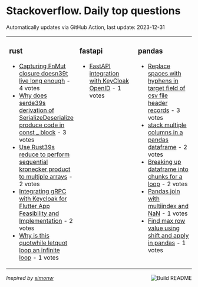 # Stackoverflow. Daily top questions 

Automatically updates via GitHub Action, last update: <!-- date starts -->2023-12-31<!-- date ends -->


<table><tr><td valign="top" width="33%">

### rust
<!-- rust starts -->
* [Capturing FnMut closure doesn39t live long enough](https://stackoverflow.com/questions/77738362/capturing-fnmut-closure-doesnt-live-long-enough) - 4 votes
* [Why does serde39s derivation of SerializeDeserialize produce code in const _  block](https://stackoverflow.com/questions/77738366/why-does-serdes-derivation-of-serialize-deserialize-produce-code-in-const) - 3 votes
* [Use Rust39s reduce to perform sequential kronecker product to multiple arrays](https://stackoverflow.com/questions/77739178/use-rusts-reduce-to-perform-sequential-kronecker-product-to-multiple-arrays) - 2 votes
* [Integrating gRPC with Keycloak for Flutter App  Feasibility and Implementation](https://stackoverflow.com/questions/77737364/integrating-grpc-with-keycloak-for-flutter-app-feasibility-and-implementation) - 2 votes
* [Why is this quotwhile letquot loop an infinite loop](https://stackoverflow.com/questions/77736230/why-is-this-while-let-loop-an-infinite-loop) - 1 votes
<!-- rust ends -->
</td><td valign="top" width="34%">


### fastapi
<!-- fastapi starts -->
* [FastAPI integration with KeyCloak OpenID](https://stackoverflow.com/questions/77735546/fastapi-integration-with-keycloak-openid) - 1 votes
<!-- fastapi ends -->
</td><td valign="top" width="34%">


### pandas
<!-- pandas starts -->
* [Replace spaces with hyphens in target field of csv file header records](https://stackoverflow.com/questions/77736792/replace-spaces-with-hyphens-in-target-field-of-csv-file-header-records) - 3 votes
* [stack multiple columns in a pandas dataframe](https://stackoverflow.com/questions/77735868/stack-multiple-columns-in-a-pandas-dataframe) - 2 votes
* [Breaking up dataframe into chunks for a loop](https://stackoverflow.com/questions/77734544/breaking-up-dataframe-into-chunks-for-a-loop) - 2 votes
* [Pandas join with multiindex and NaN](https://stackoverflow.com/questions/77737760/pandas-join-with-multi-index-and-nan) - 1 votes
* [Find max row value using shift and apply in pandas](https://stackoverflow.com/questions/77738358/find-max-row-value-using-shift-and-apply-in-pandas) - 1 votes
<!-- pandas ends -->
</td></tr></table>

<a href="https://github.com/hp0404/hp0404/actions"><img src="https://github.com/hp0404/hp0404/workflows/Build%20README/badge.svg" align="right" alt="Build README"></a> <p>*Inspired by  [simonw](https://github.com/simonw/simonw)*</p>
